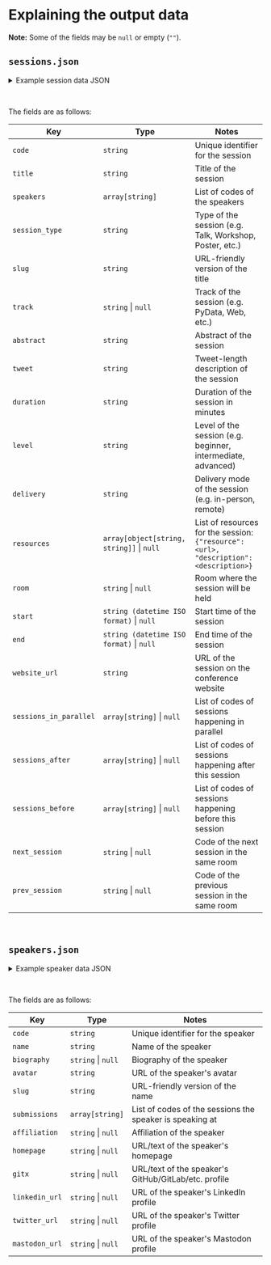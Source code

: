 # Explaining the output data

**Note:** Some of the fields may be `null` or empty (`""`).

## `sessions.json`

<details>
<summary>Example session data JSON</summary>

```json
{
    "A1B2C3": {
        "code": "A1B2C3",
        "title": "Example talk",
        "speakers": [
        "B4D5E6",
        ...
        ],
        "session_type": "Talk",
        "slug": "example-talk",
        "track": "Some Track",
        "state": "confirmed",
        "abstract": "This is an example talk. It is a great talk.",
        "tweet": "This is an example talk.",
        "duration": "60",
        "level": "intermediate",
        "delivery": "in-person",
        "resources": [
            {
                "resource": "https://example.com/notebook.ipynb",
                "description": "Notebook used in the talk"
            },
            {
                "resource": "https://www.youtube.com/watch?v=dQw4w9WgXcQ",
                "description": "Video of the robot in action"
            }
        ...
        ],
        "room": "South Hall 2A",
        "start": "2024-07-10T14:00:00+02:00",
        "end": "2024-07-10T15:00:00+02:00",
        "website_url": "https://ep2024.europython.eu/session/example-talk/",
        "sessions_in_parallel": [
        "F7G8H9",
        ...
        ],
        "sessions_after": [
        "I0J1K2",
        ...
        ],
        "sessions_before": [
        "L3M4N5",
        ...
        ],
        "next_session": "O6P7Q8",
        "prev_session": "R9S0T1"
    },
}
```
</details>

&nbsp;

The fields are as follows:

| Key                    | Type                                      | Notes                                                         |
|------------------------|-------------------------------------------|---------------------------------------------------------------|
| `code`                 | `string`                                  | Unique identifier for the session                             |
| `title`                | `string`                                  | Title of the session                                          |
| `speakers`             | `array[string]`                           | List of codes of the speakers                                 |
| `session_type`         | `string`                                  | Type of the session (e.g. Talk, Workshop, Poster, etc.)       |
| `slug`                 | `string`                                  | URL-friendly version of the title                             |
| `track`                | `string` \| `null`                        | Track of the session (e.g. PyData, Web, etc.)                 |
| `abstract`             | `string`                                  | Abstract of the session                                       |
| `tweet`                | `string`                                  | Tweet-length description of the session                       |
| `duration`             | `string`                                  | Duration of the session in minutes                            |
| `level`                | `string`                                  | Level of the session (e.g. beginner, intermediate, advanced)  |
| `delivery`             | `string`                                  | Delivery mode of the session (e.g. in-person, remote)         |
| `resources`            | `array[object[string, string]]` \| `null` | List of resources for the session: `{"resource": <url>, "description": <description>}` |
| `room`                 | `string` \| `null`                        | Room where the session will be held                           |
| `start`                | `string (datetime ISO format)` \| `null`  | Start time of the session                                     |
| `end`                  | `string (datetime ISO format)` \| `null`  | End time of the session                                       |
| `website_url`          | `string`                                  | URL of the session on the conference website                  |
| `sessions_in_parallel` | `array[string]` \| `null`                 | List of codes of sessions happening in parallel               |
| `sessions_after`       | `array[string]` \| `null`                 | List of codes of sessions happening after this session        |
| `sessions_before`      | `array[string]` \| `null`                 | List of codes of sessions happening before this session       |
| `next_session`         | `string` \| `null`                        | Code of the next session in the same room                     |
| `prev_session`         | `string` \| `null`                        | Code of the previous session in the same room                 |

&nbsp;

## `speakers.json`

<details>
<summary>Example speaker data JSON</summary>

```json
{
  "B4D5E6": {
    "code": "B4D5E6",
    "name": "A Speaker",
    "biography": "Some bio",
    "avatar": "https://pretalx.com/media/avatars/picture.jpg",
    "slug": "a-speaker",
    "submissions": [
      "A1B2C3",
      ...
    ],
    "affiliation": "A Company",
    "homepage": "https://example.com",
    "gitx": "https://github.com/B4D5E6",
    "linkedin_url": "https://www.linkedin.com/in/B4D5E6",
    "mastodon_url": "https://mastodon.social/@B4D5E6",
    "twitter_url": "https://x.com/B4D5E6"
  },
  ...
}
```
</details>

&nbsp;

The fields are as follows:

| Key            | Type               | Notes                                                                 |
|----------------|--------------------|-----------------------------------------------------------------------|
| `code`         | `string`           | Unique identifier for the speaker                                     |
| `name`         | `string`           | Name of the speaker                                                   |
| `biography`    | `string` \| `null` | Biography of the speaker                                              |
| `avatar`       | `string`           | URL of the speaker's avatar                                           |
| `slug`         | `string`           | URL-friendly version of the name                                      |
| `submissions`  | `array[string]`    | List of codes of the sessions the speaker is speaking at              |
| `affiliation`  | `string` \| `null` | Affiliation of the speaker                                            |
| `homepage`     | `string` \| `null` | URL/text of the speaker's homepage                                    |
| `gitx`         | `string` \| `null` | URL/text of the speaker's GitHub/GitLab/etc. profile                  |
| `linkedin_url` | `string` \| `null` | URL of the speaker's LinkedIn profile                                 |
| `twitter_url`  | `string` \| `null` | URL of the speaker's Twitter profile                                  |
| `mastodon_url` | `string` \| `null` | URL of the speaker's Mastodon profile                                 |
